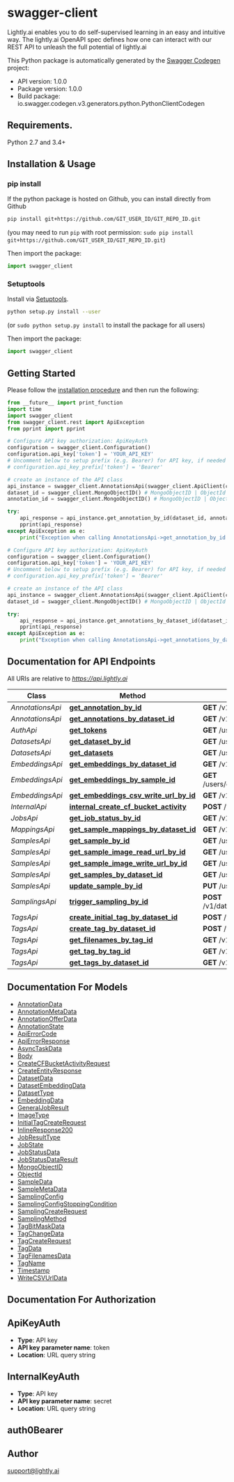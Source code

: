 # swagger-client
Lightly.ai enables you to do self-supervised learning in an easy and intuitive way. The lightly.ai OpenAPI spec defines how one can interact with our REST API to unleash the full potential of lightly.ai

This Python package is automatically generated by the [Swagger Codegen](https://github.com/swagger-api/swagger-codegen) project:

- API version: 1.0.0
- Package version: 1.0.0
- Build package: io.swagger.codegen.v3.generators.python.PythonClientCodegen

## Requirements.

Python 2.7 and 3.4+

## Installation & Usage
### pip install

If the python package is hosted on Github, you can install directly from Github

```sh
pip install git+https://github.com/GIT_USER_ID/GIT_REPO_ID.git
```
(you may need to run `pip` with root permission: `sudo pip install git+https://github.com/GIT_USER_ID/GIT_REPO_ID.git`)

Then import the package:
```python
import swagger_client 
```

### Setuptools

Install via [Setuptools](http://pypi.python.org/pypi/setuptools).

```sh
python setup.py install --user
```
(or `sudo python setup.py install` to install the package for all users)

Then import the package:
```python
import swagger_client
```

## Getting Started

Please follow the [installation procedure](#installation--usage) and then run the following:

```python
from __future__ import print_function
import time
import swagger_client
from swagger_client.rest import ApiException
from pprint import pprint

# Configure API key authorization: ApiKeyAuth
configuration = swagger_client.Configuration()
configuration.api_key['token'] = 'YOUR_API_KEY'
# Uncomment below to setup prefix (e.g. Bearer) for API key, if needed
# configuration.api_key_prefix['token'] = 'Bearer'

# create an instance of the API class
api_instance = swagger_client.AnnotationsApi(swagger_client.ApiClient(configuration))
dataset_id = swagger_client.MongoObjectID() # MongoObjectID | ObjectId of the dataset
annotation_id = swagger_client.MongoObjectID() # MongoObjectID | ObjectId of the annotation

try:
    api_response = api_instance.get_annotation_by_id(dataset_id, annotation_id)
    pprint(api_response)
except ApiException as e:
    print("Exception when calling AnnotationsApi->get_annotation_by_id: %s\n" % e)

# Configure API key authorization: ApiKeyAuth
configuration = swagger_client.Configuration()
configuration.api_key['token'] = 'YOUR_API_KEY'
# Uncomment below to setup prefix (e.g. Bearer) for API key, if needed
# configuration.api_key_prefix['token'] = 'Bearer'

# create an instance of the API class
api_instance = swagger_client.AnnotationsApi(swagger_client.ApiClient(configuration))
dataset_id = swagger_client.MongoObjectID() # MongoObjectID | ObjectId of the dataset

try:
    api_response = api_instance.get_annotations_by_dataset_id(dataset_id)
    pprint(api_response)
except ApiException as e:
    print("Exception when calling AnnotationsApi->get_annotations_by_dataset_id: %s\n" % e)
```

## Documentation for API Endpoints

All URIs are relative to *https://api.lightly.ai*

Class | Method | HTTP request | Description
------------ | ------------- | ------------- | -------------
*AnnotationsApi* | [**get_annotation_by_id**](docs/AnnotationsApi.md#get_annotation_by_id) | **GET** /v1/datasets/{datasetId}/annotations/{annotationId} | 
*AnnotationsApi* | [**get_annotations_by_dataset_id**](docs/AnnotationsApi.md#get_annotations_by_dataset_id) | **GET** /v1/datasets/{datasetId}/annotations | 
*AuthApi* | [**get_tokens**](docs/AuthApi.md#get_tokens) | **GET** /users/tokens | 
*DatasetsApi* | [**get_dataset_by_id**](docs/DatasetsApi.md#get_dataset_by_id) | **GET** /users/datasets/{datasetId} | 
*DatasetsApi* | [**get_datasets**](docs/DatasetsApi.md#get_datasets) | **GET** /users/datasets | 
*EmbeddingsApi* | [**get_embeddings_by_dataset_id**](docs/EmbeddingsApi.md#get_embeddings_by_dataset_id) | **GET** /v1/datasets/{datasetId}/embeddings | 
*EmbeddingsApi* | [**get_embeddings_by_sample_id**](docs/EmbeddingsApi.md#get_embeddings_by_sample_id) | **GET** /users/datasets/{datasetId}/samples/{sampleId}/embeddings | 
*EmbeddingsApi* | [**get_embeddings_csv_write_url_by_id**](docs/EmbeddingsApi.md#get_embeddings_csv_write_url_by_id) | **GET** /v1/datasets/{datasetId}/embeddings/writeCSVUrl | 
*InternalApi* | [**internal_create_cf_bucket_activity**](docs/InternalApi.md#internal_create_cf_bucket_activity) | **POST** /v1/__internal/cloudfunctions/bucket | 
*JobsApi* | [**get_job_status_by_id**](docs/JobsApi.md#get_job_status_by_id) | **GET** /v1/jobs/{jobId} | 
*MappingsApi* | [**get_sample_mappings_by_dataset_id**](docs/MappingsApi.md#get_sample_mappings_by_dataset_id) | **GET** /v1/datasets/{datasetId}/mappings | 
*SamplesApi* | [**get_sample_by_id**](docs/SamplesApi.md#get_sample_by_id) | **GET** /users/datasets/{datasetId}/samples/{sampleId} | 
*SamplesApi* | [**get_sample_image_read_url_by_id**](docs/SamplesApi.md#get_sample_image_read_url_by_id) | **GET** /users/datasets/{datasetId}/samples/{sampleId}/readurl | 
*SamplesApi* | [**get_sample_image_write_url_by_id**](docs/SamplesApi.md#get_sample_image_write_url_by_id) | **GET** /users/datasets/{datasetId}/samples/{sampleId}/writeurl | 
*SamplesApi* | [**get_samples_by_dataset_id**](docs/SamplesApi.md#get_samples_by_dataset_id) | **GET** /users/datasets/{datasetId}/samples | 
*SamplesApi* | [**update_sample_by_id**](docs/SamplesApi.md#update_sample_by_id) | **PUT** /users/datasets/{datasetId}/samples/{sampleId} | 
*SamplingsApi* | [**trigger_sampling_by_id**](docs/SamplingsApi.md#trigger_sampling_by_id) | **POST** /v1/datasets/{datasetId}/embeddings/{embeddingId}/sampling | 
*TagsApi* | [**create_initial_tag_by_dataset_id**](docs/TagsApi.md#create_initial_tag_by_dataset_id) | **POST** /v1/datasets/{datasetId}/tags/initial | 
*TagsApi* | [**create_tag_by_dataset_id**](docs/TagsApi.md#create_tag_by_dataset_id) | **POST** /v1/datasets/{datasetId}/tags | 
*TagsApi* | [**get_filenames_by_tag_id**](docs/TagsApi.md#get_filenames_by_tag_id) | **GET** /v1/datasets/{datasetId}/tags/{tagId}/filenames | 
*TagsApi* | [**get_tag_by_tag_id**](docs/TagsApi.md#get_tag_by_tag_id) | **GET** /v1/datasets/{datasetId}/tags/{tagId} | 
*TagsApi* | [**get_tags_by_dataset_id**](docs/TagsApi.md#get_tags_by_dataset_id) | **GET** /v1/datasets/{datasetId}/tags | 

## Documentation For Models

 - [AnnotationData](docs/AnnotationData.md)
 - [AnnotationMetaData](docs/AnnotationMetaData.md)
 - [AnnotationOfferData](docs/AnnotationOfferData.md)
 - [AnnotationState](docs/AnnotationState.md)
 - [ApiErrorCode](docs/ApiErrorCode.md)
 - [ApiErrorResponse](docs/ApiErrorResponse.md)
 - [AsyncTaskData](docs/AsyncTaskData.md)
 - [Body](docs/Body.md)
 - [CreateCFBucketActivityRequest](docs/CreateCFBucketActivityRequest.md)
 - [CreateEntityResponse](docs/CreateEntityResponse.md)
 - [DatasetData](docs/DatasetData.md)
 - [DatasetEmbeddingData](docs/DatasetEmbeddingData.md)
 - [DatasetType](docs/DatasetType.md)
 - [EmbeddingData](docs/EmbeddingData.md)
 - [GeneralJobResult](docs/GeneralJobResult.md)
 - [ImageType](docs/ImageType.md)
 - [InitialTagCreateRequest](docs/InitialTagCreateRequest.md)
 - [InlineResponse200](docs/InlineResponse200.md)
 - [JobResultType](docs/JobResultType.md)
 - [JobState](docs/JobState.md)
 - [JobStatusData](docs/JobStatusData.md)
 - [JobStatusDataResult](docs/JobStatusDataResult.md)
 - [MongoObjectID](docs/MongoObjectID.md)
 - [ObjectId](docs/ObjectId.md)
 - [SampleData](docs/SampleData.md)
 - [SampleMetaData](docs/SampleMetaData.md)
 - [SamplingConfig](docs/SamplingConfig.md)
 - [SamplingConfigStoppingCondition](docs/SamplingConfigStoppingCondition.md)
 - [SamplingCreateRequest](docs/SamplingCreateRequest.md)
 - [SamplingMethod](docs/SamplingMethod.md)
 - [TagBitMaskData](docs/TagBitMaskData.md)
 - [TagChangeData](docs/TagChangeData.md)
 - [TagCreateRequest](docs/TagCreateRequest.md)
 - [TagData](docs/TagData.md)
 - [TagFilenamesData](docs/TagFilenamesData.md)
 - [TagName](docs/TagName.md)
 - [Timestamp](docs/Timestamp.md)
 - [WriteCSVUrlData](docs/WriteCSVUrlData.md)


## Documentation For Authorization


## ApiKeyAuth

- **Type**: API key
- **API key parameter name**: token
- **Location**: URL query string

## InternalKeyAuth

- **Type**: API key
- **API key parameter name**: secret
- **Location**: URL query string

## auth0Bearer



## Author

support@lightly.ai

